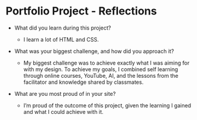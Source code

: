 # Portfolio Project - Reflections  
  
* What did you learn during this project?  
    * I learn a lot of HTML and CSS.   
* What was your biggest challenge, and how did you approach it?  
    * My biggest challenge was to achieve exactly what I was aiming for with my design. To achieve my goals, I combined self learning through online courses, YouTube, AI, and the lessons from the facilitator and knowledge shared by classmates.  
  
* What are you most proud of in your site?  
    * I’m proud of the outcome of this project, given the learning I gained and what I could achieve with it.  
